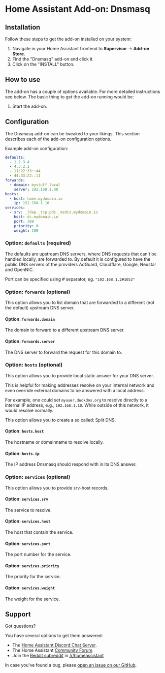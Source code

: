 # Home Assistant Add-on: Dnsmasq

## Installation

Follow these steps to get the add-on installed on your system:

1. Navigate in your Home Assistant frontend to **Supervisor** -> **Add-on Store**.
2. Find the "Dnsmasq" add-on and click it.
3. Click on the "INSTALL" button.

## How to use

The add-on has a couple of options available. For more detailed instructions
see below. The basic thing to get the add-on running would be:

1. Start the add-on.

## Configuration

The Dnsmasq add-on can be tweaked to your likings. This section
describes each of the add-on configuration options.

Example add-on configuration:

```yaml
defaults:
  - 1.2.3.4
  - 4.3.2.1
  - 11:22:33::44
  - 44:33:22::11
forwards:
  - domain: mystuff.local
    server: 192.168.1.40
hosts:
  - host: home.mydomain.io
    ip: 192.168.1.10
services:
  - srv: _ldap._tcp.pdc._msdcs.mydomain.io
    host: dc.mydomain.io
    port: 389
    priority: 0
    weight: 100
```

### Option: `defaults` (required)

The defaults are upstream DNS servers, where DNS requests that can't
be handled locally, are forwarded to. By default it is configured to have
the public DNS servers of the providers AdGuard, Cloudflare, Google, Neustar
and OpenNIC.

Port can be specified using # separator, eg. `"192.168.1.2#1053"`

### Option: `forwards` (optional)

This option allows you to list domain that are forwarded to a different
(not the default) upstream DNS server.

#### Option: `forwards.domain`

The domain to forward to a different upstream DNS server.

#### Option: `forwards.server`

The DNS server to forward the request for this domain to.

### Option: `hosts` (optional)

This option allows you to provide local static answer for your DNS server.

This is helpful for making addresses resolve on your internal network and
even override external domains to be answered with a local address.

For example, one could set `myuser.duckdns.org` to resolve directly to a
internal IP address, e.g., `192.168.1.10`. While outside of this network,
it would resolve normally.

This option allows you to create a so called: Split DNS.

#### Option: `hosts.host`

The hostname or domainname to resolve locally.

#### Option: `hosts.ip`

The IP address Dnsmasq should respond with in its DNS answer.

### Option: `services` (optional)

This option allows you to provide srv-host records.

#### Option: `services.srv`

The service to resolve.

#### Option: `services.host`

The host that contain the service.

#### Option: `services.port`

The port number for the service.

#### Option: `services.priority`

The priority for the service.

#### Option: `services.weight`

The weight for the service.

## Support

Got questions?

You have several options to get them answered:

- The [Home Assistant Discord Chat Server][discord].
- The Home Assistant [Community Forum][forum].
- Join the [Reddit subreddit][reddit] in [/r/homeassistant][reddit]

In case you've found a bug, please [open an issue on our GitHub][issue].

[discord]: https://discord.gg/c5DvZ4e
[forum]: https://community.home-assistant.io
[issue]: https://github.com/home-assistant/hassio-addons/issues
[reddit]: https://reddit.com/r/homeassistant
[repository]: https://github.com/hassio-addons/repository
